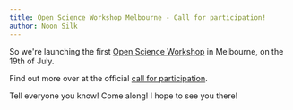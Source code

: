 ```yaml
---
title: Open Science Workshop Melbourne - Call for participation!
author: Noon Silk
---
```


So we're launching the first [Open Science
Workshop](https://openscienceworkshops.github.io) in Melbourne, on the 19th
of July.

Find out more over at the official [call for participation](http://openscienceworkshops.github.io/blog/call-for-participation/).

Tell everyone you know! Come along! I hope to see you there!
